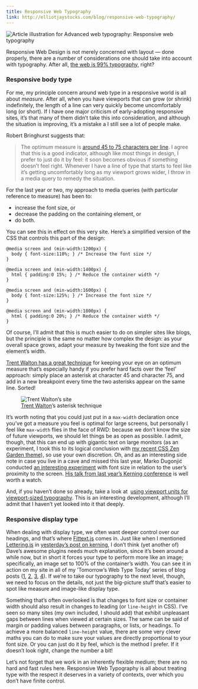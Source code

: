 ```yaml
---
title: Responsive Web Typography
link: http://elliotjaystocks.com/blog/responsive-web-typography/
---
```


<img src="http://elliotjaystocks.com/assets/5345c962d6af684c8c0002a5/article_rwt2.png" alt="Article illustration for Advanced web typography: Responsive web typography">

Responsive Web Design is not merely concerned with layout — done properly, there are a number of considerations one should take into account with typography. After all, <a href="http://ia.net/blog/the-web-is-all-about-typography-period/">the web is 99% typography</a>, right?

### Responsive body type

For me, my principle concern around web type in a responsive world is all about <em>measure</em>. After all, when you have viewports that can grow (or shrink) indefinitely, the length of a line can very quickly become uncomfortably long (or short). If I have one major criticism of early-adopting responsive sites, it’s that many of them didn’t take this into consideration, and although the situation is improving, it’s a mistake a I still see a lot of people make.

Robert Bringhurst suggests that:

> The optimum measure is <a href="http://webtypography.net/2.1.2">around 45 to 75 characters per line</a>. I agree that this is a good indicator, although like most things in design, I prefer to just do it by feel: it soon becomes obvious if something doesn’t feel right. Whenever I have a line of type that starts to feel like it’s getting uncomfortably long as my viewport grows wider, I throw in a media query to remedy the situation.

For the last year or two, my approach to media queries (with particular reference to measure) has been to:

- increase the font size, or
- decrease the padding on the containing element, or
- do both.

You can see this in effect on this very site. Here’s a simplified version of the <span class="caps">CSS</span> that controls this part of the design:

```
@media screen and (min-width:1200px) {
  body { font-size:110%; } /* Increase the font size */
}

@media screen and (min-width:1400px) {
  html { padding:0 15%; } /* Reduce the container width */
}

@media screen and (min-width:1600px) {
  body { font-size:125%; } /* Increase the font size */
}

@media screen and (min-width:1800px) {
  html { padding:0 20%; } /* Reduce the container width */
}
```

Of course, I’ll admit that this is much easier to do on simpler sites like blogs, but the principle is the same no matter how complex the design: as your overall space grows, adapt your measure by tweaking the font size and the element’s width.

<a href="http://trentwalton.com/2012/06/19/fluid-type/">Trent Walton has a great technique</a> for keeping your eye on an optimum measure that’s especially handy if you prefer hard facts over the ‘feel’ approach: simply place an asterisk at character 45 and character 75, and add in a new breakpoint every time the two asterisks appear on the same line. Sorted!

<figure><img src="http://elliotjaystocks.com/assets/5345b1be4f720a79900003bc/article_trent.png" alt="Trent Walton’s site">
<figcaption><a href="http://trentwalton.com/2012/06/19/fluid-type/">Trent Walton</a>’s asterisk technique</figcaption></figure>

It’s worth noting that you could just put in a <code>max-width</code> declaration once you’ve got a measure you feel is optimal for large screens, but personally I feel like <code>max-width</code> flies in the face of <span class="caps">RWD</span>: because we don’t know the size of future viewports, we should let things be as open as possible. I admit, though, that this can end up with gigantic text on large monitors (as an experiment, I took this to its logical conclusion with <a href="http://csszengarden.com/217/">my recent <span class="caps">CSS</span> Zen Garden theme</a>), so use your own discretion. Oh, and as an interesting side note in case you live in a cave and missed this last year, Marko Dugonjić conducted <a href="http://webdesign.maratz.com/lab/responsivetypography/">an interesting experiment</a> with font size in relation to the user’s proximity to the screen. <a href="http://vimeo.com/74368443">His talk from last year’s Kerning conference</a> is well worth a watch.

And, if you haven’t done so already, take a look at &nbsp;<a href="http://css-tricks.com/viewport-sized-typography/">using viewport units for viewport-sized typography</a>. This is an interesting development, although I’ll admit that I haven’t yet looked into it that deeply.

### Responsive display type

When dealing with display type, we often want deeper control over our headings, and that’s where <a href="http://fittextjs.com/">Fittext.js</a> comes in. Just like when I mentioned <a href="http://letteringjs.com/">Lettering.js</a> in <a href="http://elliotjaystocks.com/blog/kerning/">yesterday’s post on kerning</a>, I don’t think (yet another of) Dave’s awesome plugins needs much explanation, since it’s been around a while now, but in short it forces your type to perform more like an image; specifically, an image set to 100% of the container’s width. You can see it in action on my site in all of my ’Tomorrow’s Web Type Today’ series of blog posts (<a href="http://elliotjaystocks.com/blog/the-fine-flourish-of-the-ligature/">1</a>, <a href="http://elliotjaystocks.com/blog/expert-subsets-for-css-in-123/">2</a>, <a href="http://elliotjaystocks.com/blog/say-it-with-a-swash/">3</a>, <a href="http://elliotjaystocks.com/blog/stylesets/">4</a>).
If we’re to take our typography to the next level, though, we need to focus on the details, not just the big-picture stuff that’s easier to spot like measure and image-like display type.

Something that’s often overlooked is that changes to font size or container width should also result in changes to leading (or `line-height` in <span class="caps">CSS</span>). I’ve seen so many sites (my own included, I should add) that exhibit unpleasant gaps between lines when viewed at certain sizes. The same can be said of margin or padding values between paragraphs, or lists, or headings. To achieve a more balanced `line-height` value, there are some very clever maths you can do to make sure your values are directly proportional to your font size. Or you can just do it by feel, which is the method I prefer. If it doesn’t look right, change the number a bit!

Let’s not forget that we work in an inherently flexible medium; there are no hard and fast rules here. Responsive Web Typography is all about treating type with the respect it deserves in a variety of contexts, over which you don’t have finite control.
